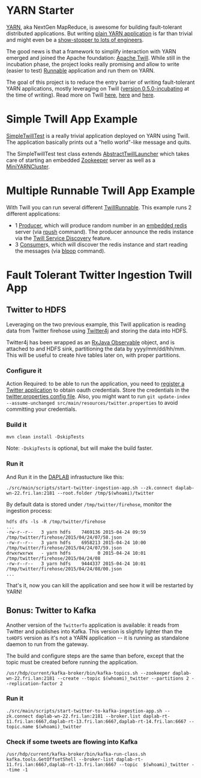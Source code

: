 YARN Starter
====

[YARN](http://hadoop.apache.org/docs/current/hadoop-yarn/hadoop-yarn-site/YARN.html), aka NextGen MapReduce, is awesome for building fault-tolerant distributed applications. 
But writing [plain YARN application](http://hadoop.apache.org/docs/current/hadoop-yarn/hadoop-yarn-site/WritingYarnApplications.html) 
is far than trivial and might even be a [show-stopper to lots of engineers](http://www.edwardcapriolo.com/roller/edwardcapriolo/entry/yarn_either_it_is_really).

The good news is that a framework to simplify interaction with YARN emerged and joined the Apache foundation: [Apache Twill](http://twill.incubator.apache.org/). 
While still in the incubation phase, the project looks really promising and allow to write (easier to test) 
[Runnable](http://docs.oracle.com/javase/8/docs/api/java/lang/Runnable.html) application and run them on YARN.

The goal of this project is to reduce the entry barrier of writing fault-tolerant YARN applications, mostly leveraging on Twill 
([version 0.5.0-incubating](http://twill.incubator.apache.org/apidocs-0.5.0-incubating/index.html) at the time of writing).
Read more on Twill [here](http://blog.cask.co/2014/01/programming-with-apache-twill-part-ii/), 
[here](http://blog.cask.co/2013/06/simplifying-yarn-introducing-weave-to-the-apache/) and 
[here](http://jaxenter.com/developing-distributed-applications-with-apache-twill-107728.html).


# Simple Twill App Example

[SimpleTwillTest](src/test/java/ch/daplab/yarn/twill/SimpleTwillTest.java) is a really trivial application deployed on YARN using Twill. The application basically prints out 
a "hello world"-like message and quits.

The SimpleTwillTest test class extends [AbstractTwillLauncher](src/test/java/ch/daplab/yarn/twill/AbstractTwillLauncher.java) which takes care of 
starting an embedded [Zookeeper](https://github.com/kafka-dev/kafka/blob/master/core/src/test/scala/unit/kafka/zk/EmbeddedZookeeper.scala) 
server as well as a [MiniYARNCluster](https://svn.apache.org/repos/asf/hadoop/common/trunk/hadoop-yarn-project/hadoop-yarn/hadoop-yarn-server/hadoop-yarn-server-tests/src/test/java/org/apache/hadoop/yarn/server/MiniYARNCluster.java).


# Multiple Runnable Twill App Example

With Twill you can run several different [TwillRunnable](https://github.com/apache/incubator-twill/blob/master/twill-api/src/main/java/org/apache/twill/api/TwillRunnable.java). 
This example runs 2 different applications:
* 1 [Producer](src/test/java/ch/daplab/yarn/twill/worker/Producer.java), which will produce random number in an [embedded redis](https://github.com/kstyrc/embedded-redis) 
    server (via [rpush](http://redis.io/commands/rpush) command). The producer announce the redis instance via the 
    [Twill Service Discovery](http://twill.incubator.apache.org/apidocs/org/apache/twill/discovery/package-summary.html) feature.
* 3 [Consumer](src/test/java/ch/daplab/yarn/twill/worker/Consumer.java)s, which will discover the redis instance and start reading the messages 
    (via [blpop](http://redis.io/commands/blpop) command).


# Fault Tolerant Twitter Ingestion Twill App

## Twitter to HDFS

Leveraging on the two previous example, this Twill application is reading data from Twitter firehose using [Twitter4j](http://twitter4j.org/) 
and storing the data into HDFS.

Twitter4j has been wrapped as an [RxJava Observable](http://reactivex.io/RxJava/javadoc/rx/Observable.OnSubscribe.html) object, 
and is attached to and HDFS sink, partitioning the data by yyyy/mm/dd/hh/mm. This will be useful to create hive tables 
later on, with proper partitions.

### Configure it

Action Required: to be able to run the application, you need to [register a Twitter application](http://iag.me/socialmedia/how-to-create-a-twitter-app-in-8-easy-steps/)
to obtain oauth credentials. Store the credentials in the [twitter.properties config file](src/main/resources/twitter.properties).
Also, you might want to run  ```git update-index --assume-unchanged src/main/resources/twitter.properties``` to avoid committing your credentials.

### Build it

```
mvn clean install -DskipTests
```

Note: `-DskipTests` is optional, but will make the build faster.

### Run it

And Run it in the [DAPLAB](http://daplab.ch) infrastucture like this:

```
./src/main/scripts/start-twitter-ingestion-app.sh --zk.connect daplab-wn-22.fri.lan:2181 --root.folder /tmp/$(whoami)/twitter
```

By default data is stored under `/tmp/twitter/firehose`, monitor the ingestion process:
```
hdfs dfs -ls -R /tmp/twitter/firehose
...
-rw-r--r--   3 yarn hdfs    7469136 2015-04-24 09:59 /tmp/twitter/firehose/2015/04/24/07/58.json
-rw-r--r--   3 yarn hdfs    6958213 2015-04-24 10:00 /tmp/twitter/firehose/2015/04/24/07/59.json
drwxrwxrwx   - yarn hdfs          0 2015-04-24 10:01 /tmp/twitter/firehose/2015/04/24/08
-rw-r--r--   3 yarn hdfs    9444337 2015-04-24 10:01 /tmp/twitter/firehose/2015/04/24/08/00.json
...
```

That's it, now you can kill the application and see how it will be restarted by YARN!


## Bonus: Twitter to Kafka

Another version of the `TwitterTo` application is available: it reads from Twitter and publishes into Kafka.
This version is slightly lighter than the `toHDFS` version as it's not a YARN application -- it is running as standalone
daemon to run from the gateway.

The build and configure steps are the same than before, except that the topic must be created before running the application.

```
/usr/hdp/current/kafka-broker/bin/kafka-topics.sh --zookeeper daplab-wn-22.fri.lan:2181 --create --topic $(whoami)_twitter --partitions 2 --replication-factor 2
```

### Run it
```
./src/main/scripts/start-twitter-to-kafka-ingestion-app.sh --zk.connect daplab-wn-22.fri.lan:2181 --broker.list daplab-rt-11.fri.lan:6667,daplab-rt-13.fri.lan:6667,daplab-rt-14.fri.lan:6667 --topic.name $(whoami)_twitter
```

### Check if some tweets are flowing into  Kafka

```
/usr/hdp/current/kafka-broker/bin/kafka-run-class.sh kafka.tools.GetOffsetShell --broker-list daplab-rt-11.fri.lan:6667,daplab-rt-13.fri.lan:6667 --topic  $(whoami)_twitter --time -1
```
